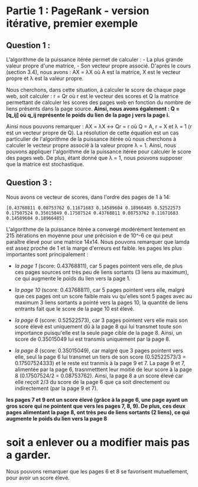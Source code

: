 # Partie 1 : PageRank - version itérative, premier exemple
## Question 1 :
L'algorithme de la puissance itérée permet de calculer : 
    - La plus grande valeur  propre d'une matrice,
    - Son vecteur propre associé.
D'après le cours (section 3.4), nous avons :
    AX = λX
où A est la matrice, X est le vecteur propre et λ est la valeur propre.

Nous cherchons, dans cette situation, à calculer le score de chaque page web, soit calculer : 
    r = Qr 
où r est le vecteur des scores et Q la matrice permettant de calculer les scores des pages web en fonction du nombre de liens présents dans la page source. 
**Ainsi, nous avons également : 
    Q = [q_ij] 
où q_ij représente le poids du lien de la page j vers la page i.**

Ainsi nous pouvons remarquer : 
    AX = λX ↔ Qr = r 
où Q = A, r = X et λ = 1 (r est un vecteur propre de Q).
La résolution de cette équation est un cas particulier de l'algorithme de la puissance itérée où nous cherchons à calculer le vecteur propre associé à la valeur propre λ = 1.
Ainsi, nous pouvons appliquer l'algorithme de la puissance itérée pour calculer le score des pages web.
De plus, étant donné que λ = 1, nous pouvons supposer que la matrice est stochastique. 

## Question 3 :
Nous avons ce vecteur de scores, dans l'ordre des pages de 1 à 14:
```
[0.43768811 0.08753762 0.11671683 0.14589604 0.18966485 0.52522573 0.17507524 0.35015049 0.17507524 0.43768811 0.08753762 0.11671683 0.14589604 0.18966485]
```
L'algorithme de la puissance itérée a convergé modérément lentement en 215 itérations en moyenne pour une précision e de 10^-6 ce qui peut paraître élevé pour une matrice 14x14. Nous pouvons remarquer que lamda est assez proche de 1 et la marge d'erreurs est faible.
les pages les plus importantes sont principalement : 
- *la page 1* (score: 0.43768811), car 5 pages pointent vers elle, de plus ces pages sources ont très peu de liens sortants (3 liens au maximum), ce qui augmente le poids du lien vers la page 1.

- *la page 10* (score: 0.43768811), car 5 pages pointent vers elle, malgré que ces pages ont un score faible mais vu qu'elles sont 5 pages avec au maximum 3 liens sortants a pointé vers la pages 10, la quantité de liens entrants fait que le score de la page 10 est élevé.

- *la page 6* (score: 0.52522573), car 3 pages pointent vers elle mais son score élevé est uniquement dû à la page 8 qui lui transmet toute son importance puisqu'elle est la seule page cible de la page 8. Ainsi, un score de 0.35015049 lui est transmis uniquement par la page 8.

- *la page 8* (score: 0.35015049), car malgré que 3 pages pointent vers elle, seul la page 6 lui transmet un tiers de son score (0.52522573/3 = 0.17507524333) et le reste est tranmis à la page 9 et 7. La page 9 et 7, alimentée par la page 6, trasnmetttent leur moitié de leur score à la page 8 (0.17507524/2 = 0.08753762). Ainsi, la page 8 a un score élevé car elle reçoit 2/3 du score de la page 6 que ça soit directement ou indirectement (par la page 9 et 7).   



**les pages 7 et 9 ont un score élevé (grâce à la page 6, une page ayant un gros score qui ne pointent que vers les pages 7, 8, 9). De plus, ces deux pages alimentant la page 8, ont très peu de liens sortants (2 liens), ce qui augmente le poids du lien vers la page 8** 
# **soit a enlever ou a modifier mais pas a garder.**

Nous pouvons remarquer que les pages 6 et 8 se favorisent mutuellement, pour avoir un score élevé.
